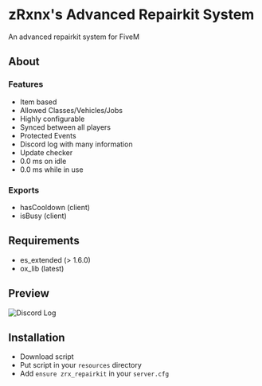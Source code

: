 # zRxnx's Advanced Repairkit System

An advanced repairkit system for FiveM

## About

### Features

- Item based
- Allowed Classes/Vehicles/Jobs
- Highly configurable
- Synced between all players
- Protected Events
- Discord log with many information
- Update checker
- 0.0 ms on idle
- 0.0 ms while in use

### Exports

- hasCooldown (client)
- isBusy (client)

## Requirements

- es_extended (> 1.6.0)
- ox_lib (latest)

## Preview

![Discord Log](https://i.imgur.com/jw9QcfW.png)

## Installation

- Download script
- Put script in your `resources` directory
- Add `ensure zrx_repairkit` in your `server.cfg`
